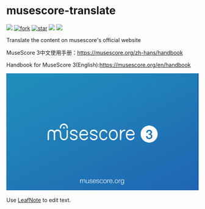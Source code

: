 # musescore-translate

  [![](https://img.shields.io/github/issues/xiaxi626/musescore-translate.svg)](https://github.com/xiaxi626/musescore-translate/issues)  [![fork](https://gitee.com/xiaxi626/musescore-translate/badge/fork.svg?theme=white)](https://gitee.com/xiaxi626/musescore-translate/members) [![star](https://gitee.com/xiaxi626/musescore-translate/badge/star.svg?theme=white)](https://gitee.com/xiaxi626/musescore-translate/stargazers) [![](https://travis-ci.org/xiaxi626/musescore-translate.svg?branch=master)](https://travis-ci.org/xiaxi626/musescore-translate) [![](https://img.shields.io/github/release/xiaxi626/musescore-translate.svg)](https://github.com/xiaxi626/musescore-translate/releases)

Translate the content on musescore's official website

MuseScore 3中文使用手册：https://musescore.org/zh-hans/handbook

Handbook for MuseScore 3(English):https://musescore.org/en/handbook

![musescore.gif](/images/musescore.gif)

Use [LeafNote](https://github.com/Shouheng88/LeafNote-Community) to edit text.
